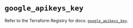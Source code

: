 # `google_apikeys_key`

Refer to the Terraform Registry for docs: [`google_apikeys_key`](https://registry.terraform.io/providers/hashicorp/google/6.18.0/docs/resources/apikeys_key).
